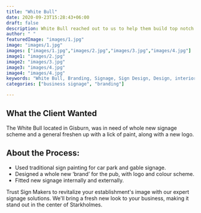 ```yaml
---
title: "White Bull"
date: 2020-09-23T15:28:43+06:00
draft: false
description: White Bull reached out to us to help them build top notch sign boards for their business
author: " "
featuredImage: "images/1.jpg"
image: "images/1.jpg"
images: ["images/1.jpg","images/2.jpg","images/3.jpg","images/4.jpg"]
image1: "images/2.jpg"
image2: "images/3.jpg"
image3: "images/4.jpg"
image4: "images/4.jpg"
keywords: "White Bull, Branding, Signage, Sign Design, Design, interior signage, exterior design"
categories: ["business signage", "branding"]

---
```

## What the Client Wanted
The White Bull located in Gisburn, was in need of whole new signage scheme and a general freshen up with a lick of paint, along with a new logo.

## About the Process:
- Used traditional sign painting for car park and gable signage.
- Designed a whole new ‘brand’ for the pub, with logo and colour scheme.
- Fitted new signage internally and externally.


Trust Sign Makers to revitalize your establishment's image with our expert signage solutions. We'll bring a fresh new look to your business, making it stand out in the center of Starkholmes.

